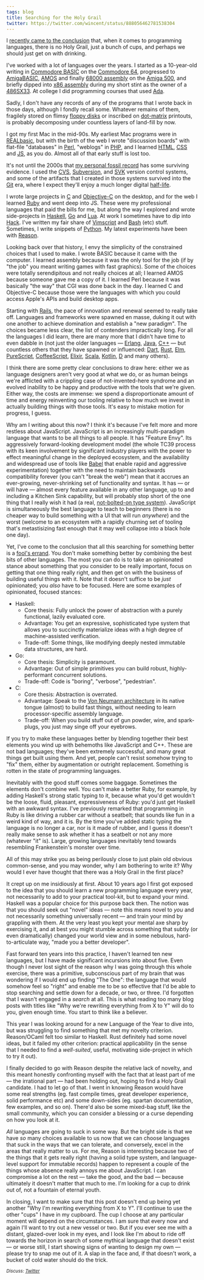 ```yaml
---
tags: blog
title: Searching for the Holy Grail
twitter: https://twitter.com/wincent/status/888056462781538304
---
```


I [recently came to the conclusion](https://twitter.com/wincent/status/887743724867903488) that, when it comes to programming languages, there is no Holy Grail, just a bunch of cups, and perhaps we should just get on with drinking.

I've worked with a lot of languages over the years. I started as a 10-year-old writing in [Commodore BASIC](https://en.wikipedia.org/wiki/Commodore_BASIC) on the [Commodore 64](https://en.wikipedia.org/wiki/Commodore_64), progressed to [AmigaBASIC](https://en.wikipedia.org/wiki/AmigaBASIC), [AMOS](https://en.wikipedia.org/wiki/AMOS_%28programming_language%29) and finally [68000 assembly](https://en.wikipedia.org/wiki/Motorola_68000) on the [Amiga 500](https://en.wikipedia.org/wiki/Amiga_500), and briefly dipped into [x86 assembly](https://en.wikipedia.org/wiki/X86_assembly_language) during my short stint as the owner of a [486SX33](https://en.wikipedia.org/wiki/Intel_80486). At college I did programming courses that used [Ada](https://en.wikipedia.org/wiki/Ada_%28programming_language%29).

Sadly, I don't have any records of any of the programs that I wrote back in those days, although I fondly recall some. Whatever remains of them, fragilely stored on flimsy [floppy disks](https://en.wikipedia.org/wiki/Floppy_disk) or inscribed on [dot-matrix](https://en.wikipedia.org/wiki/Dot_matrix_printing) printouts, is probably decomposing under countless layers of land-fill by now.

I got my first Mac in the mid-90s. My earliest Mac programs were in [REALbasic](https://en.wikipedia.org/wiki/Xojo), but with the birth of the web I wrote "discussion boards" with flat-file "databases" in [Perl](https://www.perl.org/), "weblogs" in [PHP](http://php.net/), and I learned [HTML](https://en.wikipedia.org/wiki/HTML), [CSS](https://en.wikipedia.org/wiki/Cascading_Style_Sheets) and [JS](https://en.wikipedia.org/wiki/JavaScript), as you do. Almost all of that early stuff is lost too.

It's not until the 2000s that [my personal fossil record](https://github.com/wincent) has some surviving evidence. I used the [CVS](https://en.wikipedia.org/wiki/Concurrent_Versions_System), [Subversion](https://en.wikipedia.org/wiki/Apache_Subversion), and [SVK](https://en.wikipedia.org/wiki/SVK) version control systems, and some of the artifacts that I created in those systems survived into the [Git](https://en.wikipedia.org/wiki/Git) era, where I expect they'll enjoy a much longer digital [half-life](https://en.wikipedia.org/wiki/Half-life).

I wrote large projects in [C](https://en.wikipedia.org/wiki/C_%28programming_language%29) and [Objective-C](https://en.wikipedia.org/wiki/Objective-C) on the desktop, and for the web I learned [Ruby](https://www.ruby-lang.org/) and went deep into JS. These were my professional languages that paid the bills for me, but along the way I explored and wrote side-projects in [Haskell](https://www.haskell.org/), [Go](https://golang.org/) and [Lua](https://www.lua.org/). At work I sometimes have to dip into [Hack](http://hacklang.org/). I've written my fair share of [Vimscript](https://en.wikipedia.org/wiki/Vim_%28text_editor%29) and [Bash](https://en.wikipedia.org/wiki/Bash_%28Unix_shell%29) (etc) stuff. Sometimes, I write snippets of [Python](https://www.python.org/). My latest experiments have been with [Reason](https://reasonml.github.io/).

Looking back over that history, I envy the simplicity of the constrained choices that I used to make. I wrote BASIC because it came with the computer. I learned assembly because it was the only tool for the job (if by "the job" you meant writing games with fast graphics). Some of the choices were totally serendipitous and not really choices at all; I learned AMOS because someone gave me a copy of it. I learned Perl because it was basically "the way" that CGI was done back in the day. I learned C and Objective-C because those were the languages with which you could access Apple's APIs and build desktop apps.

Starting with [Rails](https://en.wikipedia.org/wiki/Ruby_on_Rails), the pace of innovation and renewal seemed to really take off. Languages and frameworks were spawned en masse, duking it out with one another to achieve domination and establish a "new paradigm". The choices became less clear, the list of contenders impractically long. For all the languages I did learn, there are many more that I didn't have time to even dabble in (not just the older languages — [Erlang](https://www.erlang.org/), [Java](https://en.wikipedia.org/wiki/Java_%28programming_language%29), [C++](https://en.wikipedia.org/wiki/C%2B%2B) — but countless others that they have spawned or influenced: [Dart](https://www.dartlang.org/), [Rust](https://www.rust-lang.org/), [Elm](http://elm-lang.org/), [PureScript](http://www.purescript.org/), [CoffeeScript](http://coffeescript.org/), [Elixir](https://elixir-lang.org/), [Scala](https://www.scala-lang.org/), [Kotlin](https://kotlinlang.org/), [D](https://en.wikipedia.org/wiki/D_%28programming_language%29) and many others).

I think there are some pretty clear conclusions to draw here: either we as language designers aren't very good at what we do, or as human beings we're afflicted with a crippling case of not-invented-here syndrome and an evolved inability to be happy and productive with the tools that we're given. Either way, the costs are immense: we spend a disproportionate amount of time and energy reinventing our tooling relative to how much we invest in actually building things with those tools. It's easy to mistake motion for progress, I guess.

Why am I writing about this now? I think it's because I've felt more and more restless about JavaScript. JavaScript is an increasingly multi-paradigm language that wants to be all things to all people. It has "Feature Envy". Its aggressively forward-looking development model (the whole TC39 process with its keen involvement by significant industry players with the power to effect meaningful change in the deployed ecosystem, and the availability and widespread use of tools like [Babel](http://babeljs.io/) that enable rapid and aggressive experimentation) together with the need to maintain backwards compatibility forever (you can't "break the web") mean that it accrues an ever-growing, never-shrinking set of functionality and syntax. It has — or will have — almost every feature available in any other language, up to and including a Kitchen Sink capability, but will probably stop short of the one thing that I really wish it had (a real, [not-bolted-on type system](https://flow.org/)). JavaScript is simultaneously the best language to teach to beginners (there is no cheaper way to build something with a UI that will run _anywhere_) and the worst (welcome to an ecosystem with a rapidly churning set of tooling that's metastisizing fast enough that it may well collapse into a black hole one day).

Yet, I've come to the conclusion that all this searching for something better is a [fool's errand](https://en.wikipedia.org/wiki/Fool%27s_errand). You don't make something better by combining the best bits of other languages. The most you can do is to take an opinionated stance about something that you consider to be really important, focus on getting that one thing really right, and then get on with the business of building useful things with it. Note that it doesn't suffice to be _just_ opinionated; you _also_ have to be focused. Here are some examples of opinionated, focused stances:

-   Haskell:
    -   Core thesis: Fully unlock the power of abstraction with a purely functional, lazily evaluated core.
    -   Advantage: You get an expressive, sophisticated type system that allows you to succinctly materialize ideas with a high degree of machine-assisted verification.
    -   Trade-off: Some things, like modifying deeply nested immutable data structures, are hard.
-   Go:
    -   Core thesis: Simplicity is paramount.
    -   Advantage: Out of simple primitives you can build robust, highly-performant concurrent solutions.
    -   Trade-off: Code is "boring", "verbose", "pedestrian".
-   C:
    -   Core thesis: Abstraction is overrated.
    -   Advantage: Speak to the [Von Neumann architecture](https://en.wikipedia.org/wiki/Von_Neumann_architecture) in its native tongue (almost) to build fast things, without needing to learn processor-specific assembly language.
    -   Trade-off: When you build stuff out of gun powder, wire, and spark-plugs, you just may singe off your eyebrows.

If you try to make these languages better by blending together their best elements you wind up with behemoths like JavaScript and C++. These are not bad languages; they've been extremely successful, and many great things get built using them. And yet, people can't resist somehow trying to "fix" them, either by augmentation or outright replacement. Something is rotten in the state of programming languages.

Inevitably with the good stuff comes some baggage. Sometimes the elements don't combine well. You can't make a better Ruby, for example, by adding Haskell's strong static typing to it, because what you'd get wouldn't be the loose, fluid, pleasant, expressiveness of Ruby: you'd just get Haskell with an awkward syntax. I've previously remarked that programming in Ruby is like driving a rubber car without a seatbelt; that sounds like fun in a weird kind of way, and it is. By the time you've added static typing the language is no longer a car, nor is it made of rubber, and I guess it doesn't really make sense to ask whether it has a seatbelt or not any more (whatever "it" is). Large, growing languages inevitably tend towards resembling Frankenstein's monster over time.

All of this may strike you as being perilously close to just plain old obvious common-sense, and you may wonder, why I am bothering to write it? Why would I ever have thought that there was a Holy Grail in the first place?

It crept up on me insidiously at first. About 10 years ago I first got exposed to the idea that you should learn a new programming language every year, not necessarily to add to your practical tool-kit, but to expand your mind. Haskell was a popular choice for this purpose back then. The notion was that you should seek out "novel" ideas — note this means novel to _you_ and not necessarily something universally recent — and train your mind by grappling with them. At the very least you kept your mental axe sharp by exercising it, and at best you might stumble across something that subtly (or even dramatically) changed your world view and in some nebulous, hard-to-articulate way, "made you a better developer".

Fast forward ten years into this practice, I haven't learned ten new languages, but I have made significant incursions into about five. Even though I never lost sight of the reason why I was going through this whole exercise, there was a primitive, subconscious part of my brain that was wondering if I would end up finding "The One": the language that would somehow feel so "right" and enable me to be so effective that I'd be able to stop searching and settle down for a decade, or two, or three. I'd forgotten that I wasn't engaged in a _search_ at all. This is what reading too many blog posts with titles like "Why we're rewriting everything from X to Y" will do to you, given enough time. You start to think like a believer.

This year I was looking around for a new Language of the Year to dive into, but was struggling to find something that met my novelty criterion. Reason/OCaml felt too similar to Haskell. Rust definitely had some novel ideas, but it failed my other criterion: practical applicability (in the sense that I needed to find a _well-suited_, useful, motivating side-project in which to try it out).

I finally decided to go with Reason despite the relative lack of novelty, and this meant honestly confronting myself with the fact that at least part of me — the irrational part — had been holding out, hoping to find a Holy Grail candidate. I had to let go of that. I went in knowing Reason would have some real strengths (eg. fast compile times, great developer experience, solid performance etc) and some down-sides (eg. spartan documentation, few examples, and so on). There'd also be some mixed-bag stuff, like the small community, which you can consider a blessing or a curse depending on how you look at it.

_All_ languages are going to suck in some way. But the bright side is that we have _so_ many choices available to us now that we can choose languages that suck in the ways that we can tolerate, and conversely, excel in the areas that really matter to us. For me, Reason is interesting because two of the things that it gets really right (having a solid type system, and language-level support for immutable records) happen to represent a couple of the things whose absence really annoys me about JavaScript. I can compromise a lot on the rest — take the good, and the bad — because ultimately it doesn't matter that much to me. I'm looking for a cup to drink out of, not a fountain of eternal youth.

In closing, I want to make sure that this post doesn't end up being yet another "Why I'm rewriting everything from X to Y". I'll continue to use the other "cups" I have in my cupboard. The cup I choose at any particular moment will depend on the circumstances. I am sure that every now and again I'll want to try out a new vessel or two. But if you ever see me with a distant, glazed-over look in my eyes, and I look like I'm about to ride off towards the horizon in search of some mythical language that doesn't exist — or worse still, I start showing signs of wanting to design my own — please try to snap me out of it. A slap in the face and, if that doesn't work, a bucket of cold water should do the trick.

<small><em>Discuss: [Twitter](https://twitter.com/wincent/status/888056462781538304)</em></small>
